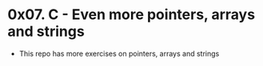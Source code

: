 # 0x07. C - Even more pointers, arrays and strings

- This repo has more exercises on pointers, arrays and strings
